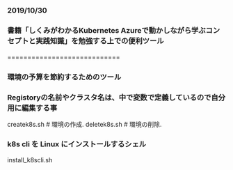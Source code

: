 ### 2019/10/30
### 書籍「しくみがわかるKubernetes Azureで動かしながら学ぶコンセプトと実践知識」を勉強する上での便利ツール
============================　　

### 環境の予算を節約するためのツール　　
### Registoryの名前やクラスタ名は、中で変数で定義しているので自分用に編集する事
createk8s.sh  # 環境の作成. 
deletek8s.sh  # 環境の削除. 

###  k8s cli を Linux にインストールするシェル
install_k8scli.sh  

